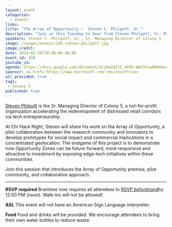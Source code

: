 ```yaml
---
layout: event
categories:
  - events
links:
title: "The Array of Opportunity —  Steven C. Philpott, Sr."
description: "Join us this Tuesday to hear from Steven Philpott, Sr. Managing Director of Colony 5, on his work on the Array of Opportunity, a pilot collaboration between the research community and innovators to develop prototypes for social impact and commercial implications in a concentrated geolocation."
speakers: Steven C. Philpott, Sr., Sr. Managing Director of Colony 5
image: /images/events/338-steven-philpott.jpg
image_credit:
date: 2019-02-26T18:00:00-06:00
event_id: 338
youtube_id:
agenda: https://docs.google.com/document/d/1baIAZlG_mP4h-WmC9lvw0NdebooufdnVE_l5sl5fw6Q/edit?usp=sharing
sponsor: <a href='https://www.microsoft.com'>microsoft</a>
asl_provided: true
tags:
 - Colony 5
published: true
---
```


[Steven Philpott](https://www.linkedin.com/in/sphilpott/) is the Sr. Managing Director of Colony 5, a not-for-profit organization accelerating the redevelopment of distressed retail corridors via tech entrepreneurship.

At Chi Hack Night, Steven will share his work on the Array of Opportunity, a pilot collaboration between the research community and innovators to develop prototypes for social impact and commercial implications in a concentrated geolocation. The endgame of this project is to demonstrate how Opportunity Zones can be future-forward, more responsive and attractive to investment by exposing edge-tech initiatives within these communities.

Join this session that introduces the Array of Opportunity premise, pilot community, and collaborative approach.

---

**RSVP required** Braintree now requires all attendees to [RSVP beforehand]({{site.rsvp_url}})by 12:00 PM (noon). Walk-ins will not be allowed!

**ASL** This event will not have an American Sign Language interpreter.

**Food** Food and drinks will be provided. We encourage attendees to bring their own water bottles to reduce waste.
